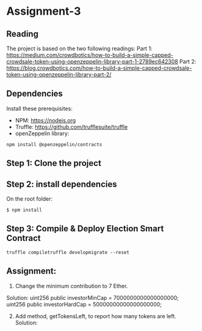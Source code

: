 # Assignment-3

## Reading
The project is based on the two following readings:
Part 1: https://medium.com/crowdbotics/how-to-build-a-simple-capped-crowdsale-token-using-openzeppelin-library-part-1-2789ec642308
Part 2: https://blog.crowdbotics.com/how-to-build-a-simple-capped-crowdsale-token-using-openzeppelin-library-part-2/

## Dependencies
Install these prerequisites:
- NPM: https://nodejs.org
- Truffle: https://github.com/trufflesuite/truffle
- openZeppelin library:
```
npm install @openzeppelin/contracts
```

## Step 1: Clone the project

## Step 2: install dependencies
On the root folder:
```
$ npm install
```
## Step 3: Compile & Deploy Election Smart Contract
```
truffle compiletruffle developmigrate --reset
```

## Assignment:
1) Change the minimum contribution to 7 Ether.

Solution:
uint256 public investorMinCap = 7000000000000000000;
uint256 public investorHardCap = 50000000000000000000;

2) Add method, getTokensLeft, to report how many tokens are left. 
Solution:
